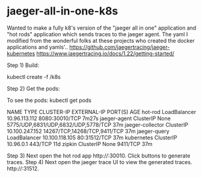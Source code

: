 # jaeger-all-in-one-k8s

Wanted to make a fully k8's version of the "jaeger all in one" application and "hot rods" application which sends traces to the jaeger agent. The yaml I modified from the wonderful folks at these projects who created the docker applications and yamls'..
https://github.com/jaegertracing/jaeger-kubernetes
https://www.jaegertracing.io/docs/1.22/getting-started/

Step 1) Build: 

kubectl create -f /k8s

Step 2) Get the pods:

To see the pods:
kubectl get pods

NAME               TYPE           CLUSTER-IP       EXTERNAL-IP   PORT(S)                               AGE
hot-rod            LoadBalancer   10.96.113.112    <pending>     8080:30010/TCP                        7m27s
jaeger-agent       ClusterIP      None             <none>        5775/UDP,6831/UDP,6832/UDP,5778/TCP   37m
jaeger-collector   ClusterIP      10.100.247.152   <none>        14267/TCP,14268/TCP,9411/TCP          37m
jaeger-query       LoadBalancer   10.100.118.105   <pending>     80:31512/TCP                          37m
kubernetes         ClusterIP      10.96.0.1        <none>        443/TCP                               11d
zipkin             ClusterIP      None             <none>        9411/TCP                              37m
 
Step 3) Next open the hot rod app http://<minikube-ip>:30010. Click buttons to generate traces. 
Step 4) Next open the jaeger trace UI to view the generated traces. http://<minikube-ip>:31512. 


  

